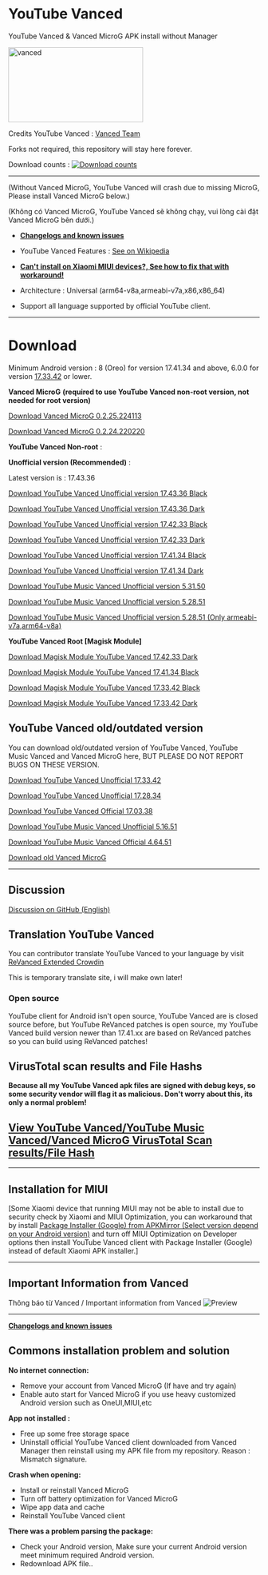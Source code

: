 # YouTube Vanced
YouTube Vanced &amp; Vanced MicroG APK install without Manager

<a href="https://github.com/cuynu/ytvanced#download">
<img alt="vanced" src="https://github.com/cuynu/archive/releases/download/archive/vanced2.jpg" width="270" height="150" />
</a>

Credits YouTube Vanced : [Vanced Team](https://vancedapp.com)

Forks not required, this repository will stay here forever.

Download counts : 
[![Download counts](https://img.shields.io/github/downloads/cuynu/ytvanced/total?logo=github)](https://github.com/cuynu/ytvanced#download)
____________________________________________________

 
(Without Vanced MicroG, YouTube Vanced will crash due to missing MicroG, Please install Vanced MicroG below.)

(Không có Vanced MicroG, YouTube Vanced sẽ không chạy, vui lòng cài đặt Vanced MicroG bên dưới.)
- **[Changelogs and known issues](https://github.com/cuynu/ytvanced/releases)**

- YouTube Vanced Features : [See on Wikipedia](https://www.google.com/url?sa=t&source=web&rct=j&url=https://en.m.wikipedia.org/wiki/YouTube_Vanced&ved=2ahUKEwiHoPm3ppH7AhXYEnAKHeYsDboQFnoECAsQBQ&usg=AOvVaw2FfXMQmEyM6VQM9MKVbS6Q)
- **[Can't install on Xiaomi MIUI devices?, See how to fix that with workaround!](https://github.com/cuynu/ytvanced#installation-for-miui)**
- Architecture : Universal (arm64-v8a,armeabi-v7a,x86,x86_64)
- Support all language supported by official YouTube client.
____________________________________________________

# Download 
Minimum Android version : 8 (Oreo) for version 17.41.34 and above,
6.0.0 for version [17.33.42](https://github.com/cuynu/ytvanced/releases/tag/17.33.42) or lower.

**Vanced MicroG** **(required to use YouTube Vanced non-root version, not needed for root version)**

[Download Vanced MicroG 0.2.25.224113](https://github.com/cuynu/ytvanced/releases/download/17.41.34/Vanced.MicroG.v0.2.25.224113.apk)

[Download Vanced MicroG 0.2.24.220220](https://github.com/cuynu/ytvanced/releases/download/17.03.38/Vanced.microG_0.2.24.220220.apk)

**YouTube Vanced Non-root** : 

**Unofficial version (Recommended)** :

Latest version is : 17.43.36

[Download YouTube Vanced Unofficial version 17.43.36 Black](https://github.com/cuynu/ytvanced/releases/download/17.43.36/YouTube.Vanced.v17.43.36_Black_Universal.apk)

[Download YouTube Vanced Unofficial version 17.43.36 Dark](https://github.com/cuynu/ytvanced/releases/download/17.43.36/YouTube.Vanced_v17.43.36_Dark_Universal.apk)

[Download YouTube Vanced Unofficial version 17.42.33 Black](https://github.com/cuynu/ytvanced/releases/download/17.42.33/YouTube.Vanced.v17.42.33_Black_Universal.apk)

[Download YouTube Vanced Unofficial version 17.42.33 Dark](https://github.com/cuynu/ytvanced/releases/download/17.42.33/YouTube.Vanced.v17.42.33_Dark_Universal.apk)

[Download YouTube Vanced Unofficial version 17.41.34 Black](https://github.com/cuynu/ytvanced/releases/download/17.41.34/YouTube.Vanced.v17.41.34_Black_Universal.apk)

[Download YouTube Vanced Unofficial version 17.41.34 Dark](https://github.com/cuynu/ytvanced/releases/download/17.41.34/YouTube.Vanced.v17.41.34_Dark_Universal.apk)

[Download YouTube Music Vanced Unofficial version 5.31.50](https://github.com/cuynu/ytvanced/releases/download/17.43.36/YouTube.Music.Vanced_v5.31.50_Universal.apk)

[Download YouTube Music Vanced Unofficial version 5.28.51](https://github.com/cuynu/ytvanced/releases/download/17.41.34/YouTube.Music.Vanced-v5.28.51_Universal.apk)

[Download YouTube Music Vanced Unofficial version 5.28.51 (Only armeabi-v7a,arm64-v8a)](https://github.com/cuynu/ytvanced/releases/download/17.41.34/YouTube.Music.Vanced-v5.28.51_2arch.apk)


**YouTube Vanced Root [Magisk Module]**

[Download Magisk Module YouTube Vanced 17.42.33 Dark](https://github.com/cuynu/ytvanced/releases/download/17.42.33/YouTube.Vanced_v17.42.33_Dark_MagiskModules.zip)

[Download Magisk Module YouTube Vanced 17.41.34 Black](https://github.com/cuynu/ytvanced/releases/download/17.41.34/YouTube.Vanced_v17.41.34_Black_MagiskModules_fixed.zip)

[Download Magisk Module YouTube Vanced 17.33.42 Black](https://github.com/cuynu/ytvanced/releases/download/17.33.42/YouTube.Vanced_17.33.42_Black_Root_MagiskModules.zip)

[Download Magisk Module YouTube Vanced 17.33.42 Dark](https://github.com/cuynu/ytvanced/releases/download/17.33.42/YouTube.Vanced_17.33.42_Dark_Root_MagiskModules.zip)

## YouTube Vanced old/outdated version

You can download old/outdated version of YouTube Vanced, YouTube Music Vanced and Vanced MicroG here, BUT PLEASE DO NOT REPORT BUGS ON THESE VERSION.

[Download YouTube Vanced Unofficial 17.33.42](https://github.com/cuynu/ytvanced/wiki/17.33.42)

[Download YouTube Vanced Unofficial 17.28.34](https://github.com/cuynu/ytvanced/wiki/17.28.34)

[Download YouTube Vanced Official 17.03.38](https://github.com/cuynu/ytvanced/wiki/17.03.38)

[Download YouTube Music Vanced Unofficial 5.16.51](https://github.com/cuynu/ytvanced/wiki/5.16.51)

[Download YouTube Music Vanced Official 4.64.51](https://github.com/cuynu/ytvanced/wiki/4.64.51)

[Download old Vanced MicroG](https://github.com/cuynu/ytvanced/wiki/MicroG)
____________________________________________________

## Discussion 

 [Discussion on GitHub (English)](https://github.com/cuynu/ytvanced/discussions)

## Translation YouTube Vanced

You can contributor translate YouTube Vanced to your language by visit [ReVanced Extended Crowdin](https://crowdin.com/project/revancedextended)

This is temporary translate site, i will make own later!

### Open source
YouTube client for Android isn't open source, YouTube Vanced are is closed source before, but YouTube ReVanced patches is open source, my YouTube Vanced build version newer than 17.41.xx are based on ReVanced patches so you can build using ReVanced patches!

## VirusTotal scan results and File Hashs

**Because all my YouTube Vanced apk files are signed with debug keys, so some security vendor will flag it as malicious. Don't worry about this, its only a normal problem!**

## [View YouTube Vanced/YouTube Music Vanced/Vanced MicroG VirusTotal Scan results/File Hash](https://github.com/cuynu/ytvanced/wiki/VirusTotal_Hash)
____________________________________________________

## Installation for MIUI
[Some Xiaomi device that running MIUI may not be able to install due to security check by Xiaomi and MIUI Optimization, you can workaround that by install [Package Installer (Google) from APKMirror (Select version depend on your Android version)](https://www.apkmirror.com/apk/google-inc/package-installer/) and turn off MIUI Optimization on Developer options then install YouTube Vanced client with Package Installer (Google) instead of default Xiaomi APK installer.]

____________________________________________________

## Important Information from Vanced

Thông báo từ Vanced / Important information from Vanced
![Preview](https://files.catbox.moe/ricm16.jpg)

____________________________________________________

**[Changelogs and known issues](https://github.com/cuynu/ytvanced/releases)**

## Commons installation problem and solution

**No internet connection:**
- Remove your account from Vanced MicroG (If have and try again)
- Enable auto start for Vanced MicroG if you use heavy customized Android version such as OneUI,MIUI,etc


**App not installed :**
- Free up some free storage space
- Uninstall official YouTube Vanced client downloaded from Vanced Manager then reinstall using my APK file from my repository. Reason : Mismatch signature.

**Crash when opening:**
- Install or reinstall Vanced MicroG 
- Turn off battery optimization for Vanced MicroG
- Wipe app data and cache
- Reinstall YouTube Vanced client

**There was a problem parsing the package:**
- Check your Android version, Make sure your current Android version meet minimum required Android version.
- Redownload APK file..
